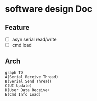 # software design Doc  
## Feature  
  
- [ ] asyn serial read/write  
- [ ] cmd load  
  
## Arch  
  
```mermaid
graph TD
A(Serial Receive Thread)
B(Serial Send Thread)
C(UI Update)
D(User Data Receive)
E(Cmd Info Load)
```  
